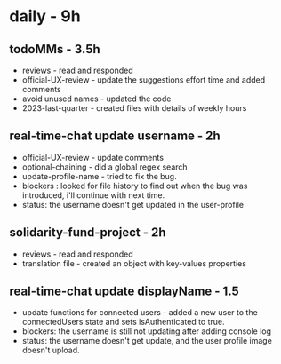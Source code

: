 # daily - 9h

## todoMMs - 3.5h
* reviews - read and responded
* official-UX-review - update the suggestions effort time and added comments
* avoid unused names - updated the code
* 2023-last-quarter - created files with details of weekly hours

## real-time-chat update username - 2h
* official-UX-review - update comments
* optional-chaining - did a global regex search
* update-profile-name - tried to fix the bug.
* blockers : looked for file history to find out when the bug was introduced, i'll continue with next time.
* status: the username doesn't get updated in the user-profile

## solidarity-fund-project - 2h
* reviews - read and responded
* translation file - created an object with key-values properties

## real-time-chat update displayName - 1.5
* update functions for connected users - added a new user to the connectedUsers state and sets isAuthenticated to true.
* blockers: the username is still not updating after adding console log
* status: the username doesn't get update, and the user profile image doesn't upload.

